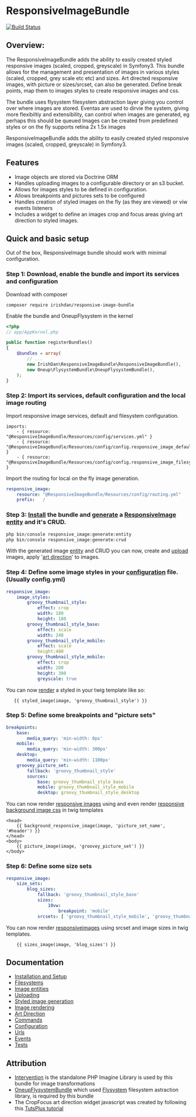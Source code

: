 # ResponsiveImageBundle

[![Build Status](https://travis-ci.org/irishdan/ResponsiveImageBundle.svg?branch=master)](https://travis-ci.org/irishdan/ResponsiveImageBundle)

## Overview:

The ResponsiveImageBundle adds the ability to easily created styled responsive images (scaled, cropped, greyscale) in Symfony3.
This bundle allows for the management and presentation of images in various styles (scaled, cropped, grey scale etc etc)
and sizes.
Art directed responsive images, with picture or sizes/srcset, can also be generated.
Define break points, map them to images styles to create responsive images and css.

The bundle uses flysystem filesystem abstraction layer giving you control over where images are stored.
Eventas are used to dirvie the system, giving more flexibiltiy and extensibility, can control when images are generated, eg perhaps this should be queued
Images can be created from predefined styles or on the fly
supports retina 2x 1.5x images

ResponsiveImageBundle adds the ability to easily created styled responsive images (scaled, cropped, greyscale) in Symfony3.

## Features

- Image objects are stored via Doctrine ORM
- Handles uploading images to a configurable directory or an s3 bucket. 
- Allows for images styles to be defined in configuration.
- Allows breakpoints and pictures sets to be configured
- Handles creation of styled images on the fly (as they are viewed) or viw events listeners
- Includes a widget to define an images crop and focus areas giving art direction to styled images.

## Quick and basic setup

Out of the box, ResponsiveImage bundle should work with minimal configuration.

### Step 1: Download, enable the bundle and import its services and configuration

Download with composer
```
composer require irishdan/responsive-image-bundle
```
Enable the bundle and OneupFlysystem in the kernel
```php
<?php
// app/AppKernel.php

public function registerBundles()
{
    $bundles = array(
        // ...
        new IrishDan\ResponsiveImageBundle\ResponsiveImageBundle(),
        new Oneup\FlysystemBundle\OneupFlysystemBundle(),
    );
}
```

### Step 2: Import its services, default configuration and the local image routing

Import responsive image services, default and filesystem configuration.
```
imports:
    - { resource: "@ResponsiveImageBundle/Resources/config/services.yml" }
    - { resource: "@ResponsiveImageBundle/Resources/config/config.responsive_image_defaults.yml" }
    - { resource: "@ResponsiveImageBundle/Resources/config/config.responsive_image_filesystem.yml" }
```

Import the routing for local on the fly image generation.

```yml
responsive_image:
    resource: "@ResponsiveImageBundle/Resources/config/routing.yml"
    prefix:   /
```

### Step 3: [Install](Resources/doc/installation.md) the bundle and [generate](Resources/doc/commands.md) a [ResponsiveImage entity](Resources/doc/entities.md) and it's CRUD.

```php
php bin/console responsive_image:generate:entity
php bin/console responsive_image:generate:crud
```
With the generated image [entity](Resources/doc/entities.md) and CRUD you can now, create and [upload](Resources/doc/uploading.md) images, apply '[art direction](Resources/doc/art-direction.md)' to images.

### Step 4: Define some image styles in your [configuration](Resources/doc/configuration.md) file. (Usually config.yml)

```yml
responsive_image:
    image_styles:
        groovy_thumbnail_style:
            effect: crop
            width: 180
            height: 180
        groovy_thumbnail_style_base:
            effect: scale
            width: 240
        groovy_thumbnail_style_mobile:
            effect: scale
            height:480
        groovy_thumbnail_style_mobile:
            effect: crop
            width: 200
            height: 300
            greyscale: true

```
You can now [render](Resources/doc/rendering.md) a styled in your twig template like so:
 ```
    {{ styled_image(image, 'groovy_thumbnail_style') }}

 ```
### Step 5: Define some breakpoints and "picture sets"

```yml
breakpoints:
    base: 
        media_query: 'min-width: 0px'
    mobile: 
        media_query: 'min-width: 300px'
    desktop: 
        media_query: 'min-width: 1100px'
    groovey_picture_set:
        fallback: 'groovy_thumbnail_style'
        sources:
            base: groovy_thumbnail_style_base
            mobile: groovy_thumbnail_style_mobile
            desktop: groovy_thumbnail_style_desktop

```
You can now render [responsive <picture> images](Resources/doc/rendering.md) using and even render [responsive background image css](Resources/doc/rendering.md) in twig templates

```
<head>
    {{ background_responsive_image(image, 'picture_set_name', '#header') }}
</head>
<body>
    {{ picture_image(image, 'groovey_picture_set') }}
</body>
```

### Step 6: Define some size sets

```yml
responsive_image:
    size_sets:
        blog_sizes:
            fallback: 'groovy_thumbnail_style_base'
            sizes:
                10vw:
                    breakpoint: 'mobile'
            srcsets: [ 'groovy_thumbnail_style_mobile', 'groovy_thumbnail_style_desktop' ]

```
You can now render [responsiveimages](Resources/doc/rendering.md) using srcset and image sizes in twig templates.

```
    {{ sizes_image(image, 'blog_sizes') }}
```

## Documentation

- [Installation and Setup](Resources/doc/installation.md)
- [Filesystems](Resources/doc/filesystem.md)
- [Image entities](Resources/doc/entities.md)
- [Uploading](Resources/doc/uploading.md)
- [Styled image generation](Resources/doc/styled-image-generation.md)
- [Image rendering](Resources/doc/entities.md)
- [Art Direction](Resources/doc/art-direction.md)
- [Commands](Resources/doc/commands.md)
- [Configuration](Resources/doc/configuration.md)
- [Urls](Resources/doc/urls.md)
- [Events](Resources/doc/events.md)
- [Tests](Resources/doc/test.md)
    
## Attribution

- [Intervention](http://image.intervention.io/) is the standalone PHP Imagine Library is used by this bundle for image transformations
- [OneupFlysystemBundle](https://github.com/1up-lab/OneupFlysystemBundle) which used [Flysystem](https://flysystem.thephpleague.com/) filesystem astraction library, is required by this bundle
- The CropFocus art direction widget javascript was created by following this [TutsPlus tutorial](http://code.tutsplus.com/tutorials/how-to-create-a-jquery-image-cropping-plugin-from-scratch-part-i--net-20994)